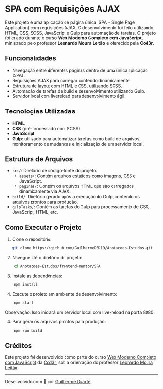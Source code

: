 # SPA com Requisições AJAX

Este projeto é uma aplicação de página única (SPA - Single Page Application) com requisições AJAX. O desenvolvimento foi feito utilizando HTML, CSS, SCSS, JavaScript e Gulp para automação de tarefas. O projeto foi criado durante o curso **Web Moderno Completo com JavaScript**, ministrado pelo professor **Leonardo Moura Leitão** e oferecido pela **Cod3r**.

## Funcionalidades

- Navegação entre diferentes páginas dentro de uma única aplicação (SPA).
- Requisições AJAX para carregar conteúdo dinamicamente.
- Estrutura de layout com HTML e CSS, utilizando SCSS.
- Automação de tarefas de build e desenvolvimento utilizando Gulp.
- Servidor local com livereload para desenvolvimento ágil.

## Tecnologias Utilizadas

- **HTML**
- **CSS** (pré-processado com SCSS)
- **JavaScript**
- **Gulp**: utilizado para automatizar tarefas como build de arquivos, monitoramento de mudanças e inicialização de um servidor local.

## Estrutura de Arquivos

- `src/`: Diretório de código-fonte do projeto.
  - `assets/`: Contém arquivos estáticos como imagens, CSS e JavaScript.
  - `paginas/`: Contém os arquivos HTML que são carregados dinamicamente via AJAX.
- `build/`: Diretório gerado após a execução do Gulp, contendo os arquivos prontos para produção.
- `gulpTasks/`: Contém as tarefas do Gulp para processamento de CSS, JavaScript, HTML, etc.

## Como Executar o Projeto

1. Clone o repositório:
```bash
   git clone https://github.com/GuilhermeDSD19/Anotacoes-Estudos.git
```

2. Navegue até o diretório do projeto:
```bash
    cd Anotacoes-Estudos/frontend-mentor/SPA
``` 

3. Instale as dependências:
```bash
    npm install
``` 

4. Execute o projeto em ambiente de desenvolvimento:
```bash
    npm start
``` 
Observação: Isso iniciará um servidor local com live-reload na porta 8080.

4. Para gerar os arquivos prontos para produção:
```bash
    npm run build
``` 
## Créditos

Este projeto foi desenvolvido como parte do curso [Web Moderno Completo com JavaScript](https://www.udemy.com/course/curso-web/) da [Cod3r](https://www.udemy.com/user/cod3r-3/), sob a orientação do professor [Leonardo Moura Leitão](https://www.udemy.com/user/leonardomouraleitao/).

---

Desenvolvido com 💙 por [Guilherme Duarte](https://www.linkedin.com/in/guilhermedsd19/).